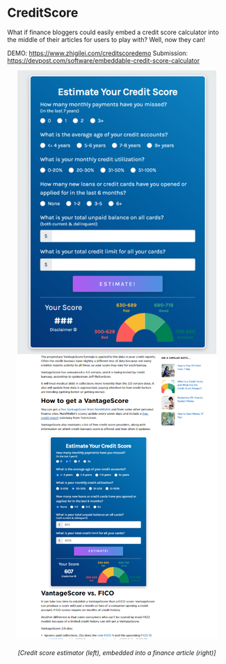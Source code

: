 # CreditScore
What if finance bloggers could easily embed a credit score calculator into the middle of their articles for users to play with? Well, now they can!

DEMO: https://www.zhigilei.com/creditscoredemo
Submission: https://devpost.com/software/embeddable-credit-score-calculator

<p align="center">
  <img src="https://raw.githubusercontent.com/vasilzhigilei/CreditScore/master/meta/creditscore.png" height="650px">
  <img src="https://raw.githubusercontent.com/vasilzhigilei/CreditScore/master/meta/insidearticle.png" height="650px">
</p>

<h6 align="center"><i>[Credit score estimator (left), embedded into a finance article (right)]</i></h6>
